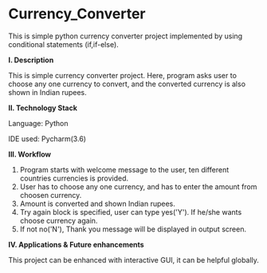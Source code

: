 # Currency_Converter
This is simple python currency converter project implemented by using conditional statements (if,if-else).

**I. Description**

This is simple currency converter project. Here, program asks user to choose any one currency to convert, and the converted currency is also shown in Indian 
rupees.


**II. Technology Stack**

Language: Python

IDE used: Pycharm(3.6)


**III. Workflow**
 
 1. Program starts with welcome message to the user, ten different countries currencies is provided.
 2. User has to choose any one currency, and has to enter the amount from choosen currency.
 3. Amount is converted and shown Indian rupees.
 4. Try again block is specified, user can type yes('Y'). If he/she wants choose currency again.
 5. If not no('N'), Thank you message will be displayed in output screen.


**IV. Applications & Future enhancements**

This project can be enhanced with interactive GUI, it can be helpful globally.
 
